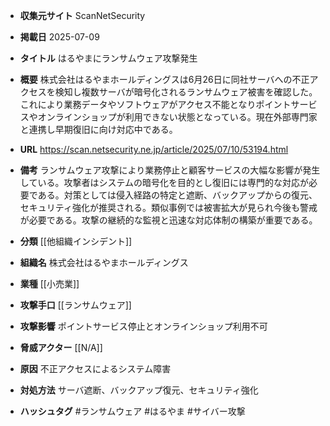 - **収集元サイト**
ScanNetSecurity

- **掲載日**
2025-07-09

- **タイトル**
はるやまにランサムウェア攻撃発生

- **概要**
株式会社はるやまホールディングスは6月26日に同社サーバへの不正アクセスを検知し複数サーバが暗号化されるランサムウェア被害を確認した。これにより業務データやソフトウェアがアクセス不能となりポイントサービスやオンラインショップが利用できない状態となっている。現在外部専門家と連携し早期復旧に向け対応中である。

- **URL**
https://scan.netsecurity.ne.jp/article/2025/07/10/53194.html

- **備考**
ランサムウェア攻撃により業務停止と顧客サービスの大幅な影響が発生している。攻撃者はシステムの暗号化を目的とし復旧には専門的な対応が必要である。対策としては侵入経路の特定と遮断、バックアップからの復元、セキュリティ強化が推奨される。類似事例では被害拡大が見られ今後も警戒が必要である。攻撃の継続的な監視と迅速な対応体制の構築が重要である。

- **分類**
[[他組織インシデント]]

- **組織名**
株式会社はるやまホールディングス

- **業種**
[[小売業]]

- **攻撃手口**
[[ランサムウェア]]

- **攻撃影響**
ポイントサービス停止とオンラインショップ利用不可

- **脅威アクター**
[[N/A]]

- **原因**
不正アクセスによるシステム障害

- **対処方法**
サーバ遮断、バックアップ復元、セキュリティ強化

- **ハッシュタグ**
#ランサムウェア #はるやま #サイバー攻撃
